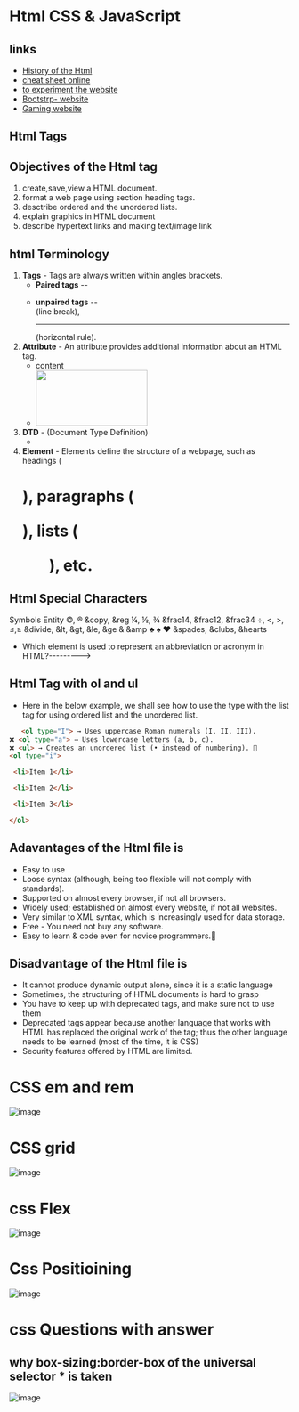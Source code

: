 # Html CSS & JavaScript
## links
- [History of the Html](https://www.w3.org/People/Raggett/book4/ch02.html)
- [cheat sheet online](https://htmlcheatsheet.com/)
- [to experiment the website](https://www.landingfolio.com/components/demo)
- [Bootstrp- website](https://preview.uideck.com/items/fusion/?ref=landingfolio#pricing)
- [Gaming website](https://templatemo.com/live/templatemo_579_cyborg_gaming)

## Html Tags
## Objectives of the Html tag
1. create,save,view a HTML document.
2. format a web page using section heading tags.
3. desctribe ordered and the unordered lists.
4. explain graphics in HTML document
5.  describe hypertext  links and making text/image link

## html Terminology
1. **Tags** - Tags are always written within angles brackets.
    - **Paired tags** -- <p> </p>
    - **unpaired tags** -- <br> (line break), <hr> (horizontal rule).
2. **Attribute** - An attribute provides additional information about an HTML tag.
     - <tagname attribute="value">content</tagname>
    - <img src="image.jpg" width="200" height="100">
3. **DTD** - (Document Type Definition)
     - <!DOCTYPE html>
4. **Element** - Elements define the structure of a webpage, such as headings (<h1>), paragraphs (<p>), lists (<ul>), etc.

## Html Special Characters
Symbols 	  Entity
     ©, ®              &copy, &reg
     ¼, ½, ¾         &frac14, &frac12, &frac34
     ÷, <, >, ≤,≥    &divide, &lt, &gt, &le, &ge
     &                   &amp
	♣ ♠ ♥            &spades, &clubs, &hearts
 - Which element is used to represent an abbreviation or acronym in HTML?---------> <abbr>
## Html Tag with ol and ul
- Here in the below example, we shall see how to use the type with the list tag for using ordered list and the unordered list.
``` html
   <ol type="I"> → Uses uppercase Roman numerals (I, II, III).
❌ <ol type="a"> → Uses lowercase letters (a, b, c).
❌ <ul> → Creates an unordered list (• instead of numbering). 🚀
<ol type="i">

 <li>Item 1</li>

 <li>Item 2</li>

 <li>Item 3</li>

</ol>
```

## Adavantages of the Html file is
- Easy to use
- Loose syntax (although, being too flexible will not comply with standards).
- Supported on almost every browser, if not all browsers.
- Widely used; established on almost every website, if not all websites.
- Very similar to XML syntax, which is increasingly used for data storage.
- Free - You need not buy any software.
- Easy to learn & code even for novice programmers.

## Disadvantage of the Html file is
- It cannot produce dynamic output alone, since it is a static language
- Sometimes, the structuring of HTML documents is hard to grasp
- You have to keep up with deprecated tags, and make sure not to use them
- Deprecated tags appear because another language that works with HTML has replaced the original work of the tag; thus the other language needs to be learned (most of the time, it is CSS)
- Security features offered by HTML are limited.


# CSS em and rem
![image](https://github.com/user-attachments/assets/3c7ac32a-b2c3-4869-8301-ad4e1f8619ce)
# CSS grid
![image](https://github.com/user-attachments/assets/5c9724cc-bba3-41a2-9121-41ea0c079f92)
# css Flex
![image](https://github.com/user-attachments/assets/503ced64-2f11-4b91-acbe-33e06d03e7b3)
# Css Positioining
![image](https://github.com/user-attachments/assets/498098f6-4d5f-436b-acad-b85a023eba44)
# css Questions with answer
## why box-sizing:border-box of the universal selector * is taken
![image](https://github.com/user-attachments/assets/1922649d-6d3e-4fe6-85cb-d51460751f72)
## 










